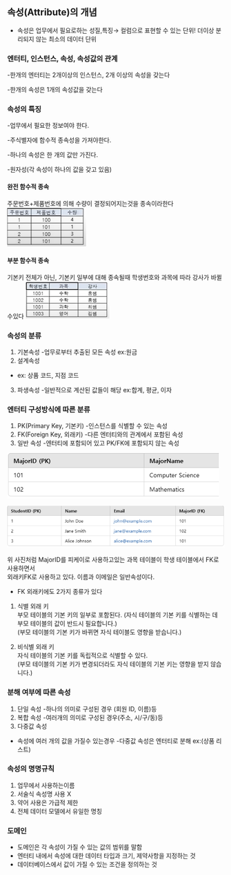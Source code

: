 ## 속성(Attribute)의 개념

- 속성은 업무에서 필요로하는 성질,특징→ 컬럼으로 표현할 수 있는 단위!
  더이상 분리되지 않는 최소의 데이터 단위

### 엔터티, 인스턴스, 속성, 속성값의 관계

-한개의 엔터티는 2개이상의 인스턴스, 2개 이상의 속성을 갖는다

-한개의 속성은 1개의 속성값을 갖는다

### 속성의 특징

-업무에서 필요한 정보여야 한다.

-주식별자에 함수적 종속성을 가져야한다. 

-하나의 속성은 한 개의 값만 가진다.

-원자성(각 속성이 하나의 값을 갖고 있음)

#### 완전 함수적 종속

주문번호+제품번호에 의해 수량이 결정되어지는것을 종속이라한다
![sqd완전 함수적 종속.png](SQLDimg%2Fsqd%EC%99%84%EC%A0%84%20%ED%95%A8%EC%88%98%EC%A0%81%20%EC%A2%85%EC%86%8D.png)

#### 부분 함수적 종속

기본키 전체가 아닌, 기본키 일부에 대해 종속될때 학생번호와 과목에 따라 강사가 바뀔수있다
![sqld부분 함수적 종속.png](SQLDimg%2Fsqld%EB%B6%80%EB%B6%84%20%ED%95%A8%EC%88%98%EC%A0%81%20%EC%A2%85%EC%86%8D.png)


### 속성의 분류

1. 기본속성
   -업무로부터 추출된 모든 속성
   ex:원금
2. 설계속성
-  ex: 상품 코드, 지점 코드
3. 파생속성
   -일반적으로 계산된 값들이 해당
   ex:합계, 평균, 이자

### 엔터티 구성방식에 따른 분류

1. PK(Primary Key, 기본키)
   -인스턴스를 식별할 수 있는 속성
2. FK(Foreign Key, 외래키)
   -다른 엔터티와의 관계에서 포함된 속성
3. 일반 속성
   -엔터티에 포함되어 있고 PK/FK에 포함되지 않는 속성

![sqld_PK_FK(2).png](SQLDimg%2Fsqld_PK_FK%282%29.png)

![sqld_PK_FK.png](SQLDimg%2Fsqld_PK_FK.png)

위 사진처럼 MajorID를 피케이로 사용하고있는 과목 테이블이 학생 테이블에서 FK로 사용하면서       
외래키FK로 사용하고 있다. 이름과 이메일은 일반속성이다.

- FK 외래키에도 2가지 종류가 있다
1. 식별 외래 키    
   부모 테이블의 기본 키의 일부로 포함된다.
   (자식 테이블의 기본 키를 식별하는 데 부모 테이블의 값이 반드시 필요합니다.)   
   (부모 테이블의 기본 키가 바뀌면 자식 테이블도 영향을 받습니다.)

2. 비식별 외래 키   
   자식 테이블의 기본 키를 독립적으로 식별할 수 있다.    
   (부모 테이블의 기본 키가 변경되더라도 자식 테이블의 기본 키는 영향을 받지 않습니다.)

### 분해 여부에 따른 속성

1. 단일 속성
   -하나의 의미로 구성된 경우 (회원 ID, 이름)등
2. 복합 속성
   -여러개의 의미로 구성된 경우(주소, 시/구/동)등
3. 다중값 속성
- 속성에 여러 개의 값을 가질수 있는경우
  -다중값 속성은 엔터티로 분해 ex:(상품 리스트)

### 속성의 명명규칙

1. 업무에서 사용하는이름
2. 서술식 속성명 사용 X
3. 약어 사용은 가급적 제한
4. 전체 데이터 모델에서 유일한 명칭

### 도메인

- 도메인은 각 속성이 가질 수 있는 값의 범위를 말함
- 엔터티 내에서 속성에 대한 데이터 타입과 크기, 제약사항을 지정하는 것
- 데이터베이스에서 값이 가질 수 있는 조건을 정의하는 것

